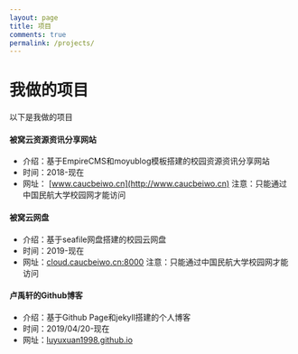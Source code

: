 ```yaml
---
layout: page
title: 项目
comments: true
permalink: /projects/
---
```

# 我做的项目
以下是我做的项目
#### 被窝云资源资讯分享网站
* 介绍：基于EmpireCMS和moyublog模板搭建的校园资源资讯分享网站
* 时间：2018-现在
* 网址： [www.caucbeiwo.cn](http://www.caucbeiwo.cn)
注意：只能通过中国民航大学校园网才能访问
#### 被窝云网盘
* 介绍：基于seafile网盘搭建的校园云网盘
* 时间：2019-现在
* 网址：[cloud.caucbeiwo.cn:8000](http://cloud.caucbeiwo.cn:8000)
注意：只能通过中国民航大学校园网才能访问
#### 卢禹轩的Github博客
* 介绍：基于Github Page和jekyll搭建的个人博客
* 时间：2019/04/20-现在
* 网址：[luyuxuan1998.github.io](luyuxuan1998.github.io)
